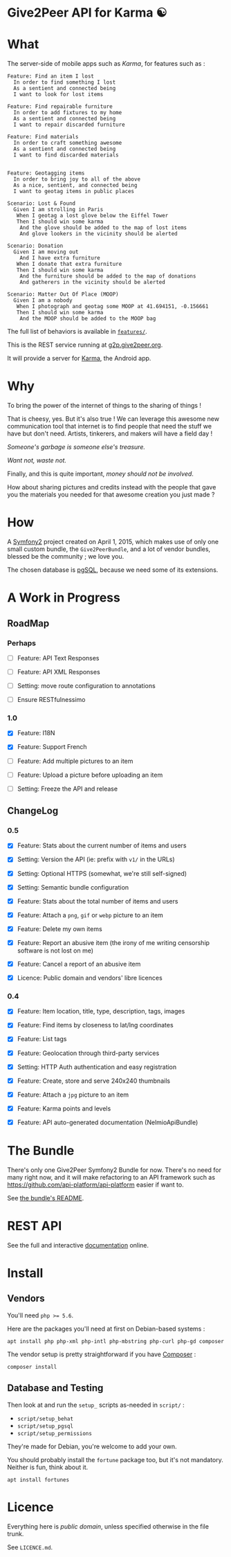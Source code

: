 Give2Peer API for Karma ☯
=========================

What
====

The server-side of mobile apps such as _Karma_, for features such as :

``` gherkin
Feature: Find an item I lost
  In order to find something I lost
  As a sentient and connected being
  I want to look for lost items

Feature: Find repairable furniture
  In order to add fixtures to my home
  As a sentient and connected being
  I want to repair discarded furniture

Feature: Find materials
  In order to craft something awesome
  As a sentient and connected being
  I want to find discarded materials


Feature: Geotagging items
  In order to bring joy to all of the above
  As a nice, sentient, and connected being
  I want to geotag items in public places

Scenario: Lost & Found
  Given I am strolling in Paris
   When I geotag a lost glove below the Eiffel Tower
   Then I should win some karma
    And the glove should be added to the map of lost items
    And glove lookers in the vicinity should be alerted

Scenario: Donation
  Given I am moving out
    And I have extra furniture
   When I donate that extra furniture
   Then I should win some karma
    And the furniture should be added to the map of donations
    And gatherers in the vicinity should be alerted

Scenario: Matter Out Of Place (MOOP)
  Given I am a nobody
   When I photograph and geotag some MOOP at 41.694151, -0.156661
   Then I should win some karma
    And the MOOP should be added to the MOOP bag
```

The full list of behaviors is available in [`features/`](/features).

This is the REST service running at [g2p.give2peer.org](http://g2p.give2peer.org).

It will provide a server for [Karma](http://www.give2peer.org), the Android app.



Why
===

To bring the power of the internet of things to the sharing of things !

That is cheesy, yes. But it's also true !
We can leverage this awesome new communication tool that internet is
to find people that need the stuff we have but don't need.
Artists, tinkerers, and makers will have a field day !

_Someone's garbage is someone else's treasure._

_Want not, waste not._

Finally, and this is quite important, _money should not be involved_.

How about sharing pictures and credits instead with the people that gave you
the materials you needed for that awesome creation you just made ?



How
===

A [Symfony2] project created on April 1, 2015, which makes use of only one small
custom bundle, the `Give2PeerBundle`, and a lot of vendor bundles, blessed be
the community ; we love you.

The chosen database is [pgSQL], because we need some of its extensions.



A Work in Progress
==================

RoadMap
-------

### Perhaps

- [ ] Feature: API Text Responses
- [ ] Feature: API XML Responses
- [ ] Setting: move route configuration to annotations
- [ ] Ensure RESTfulnessimo


### 1.0

- [x] Feature: I18N
- [x] Feature: Support French
- [ ] Feature: Add multiple pictures to an item
- [ ] Feature: Upload a picture before uploading an item
- [ ] Setting: Freeze the API and release


ChangeLog
---------

### 0.5

- [x] Feature: Stats about the current number of items and users
- [x] Setting: Version the API (ie: prefix with `v1/` in the URLs)
- [x] Setting: Optional HTTPS (somewhat, we're still self-signed)
- [x] Setting: Semantic bundle configuration
- [x] Feature: Stats about the total number of items and users
- [x] Feature: Attach a `png`, `gif` or `webp` picture to an item
- [x] Feature: Delete my own items
- [x] Feature: Report an abusive item (the irony of me writing censorship software is not lost on me)
- [x] Feature: Cancel a report of an abusive item
- [x] Licence: Public domain and vendors' libre licences


### 0.4

- [x] Feature: Item location, title, type, description, tags, images
- [x] Feature: Find items by closeness to lat/lng coordinates
- [x] Feature: List tags
- [x] Feature: Geolocation through third-party services
- [x] Setting: HTTP Auth authentication and easy registration
- [x] Feature: Create, store and serve 240x240 thumbnails
- [x] Feature: Attach a `jpg` picture to an item
- [x] Feature: Karma points and levels
- [x] Feature: API auto-generated documentation (NelmioApiBundle)



The Bundle
==========

There's only one Give2Peer Symfony2 Bundle for now.
There's no need for many right now, and it will make refactoring to an API
framework such as https://github.com/api-platform/api-platform easier if want to.

See [the bundle's README](src/Give2Peer/Give2PeerBundle/README.md).



REST API
========

See the full and interactive [documentation](http://g2p.give2peer.org) online.



Install
=======

Vendors
-------

You'll need `php >= 5.6`.

Here are the packages you'll need at first on Debian-based systems :

    apt install php php-xml php-intl php-mbstring php-curl php-gd composer

The vendor setup is pretty straightforward if you have [Composer] :

    composer install


Database and Testing
--------------------

Then look at and run the `setup_` scripts as-needed in `script/` :

- `script/setup_behat`
- `script/setup_pgsql`
- `script/setup_permissions`

They're made for Debian, you're welcome to add your own.

You should probably install the `fortune` package too, but it's not mandatory.
Neither is fun, think about it.

    apt install fortunes



Licence
=======

Everything here is _public domain_, unless specified otherwise in the file trunk.

See `LICENCE.md`.






[Symfony2]: https://symfony.com/
[pgSQL]: https://www.postgresql.org/
[Composer]: https://getcomposer.org/